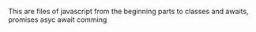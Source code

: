 This are files of  javascript from the beginning parts  to classes and awaits,  promises asyc await comming
